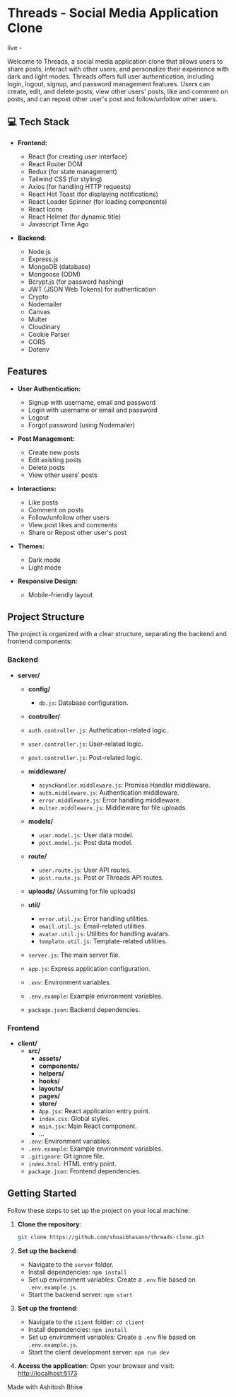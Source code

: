 # Threads - Social Media Application Clone
live - 

Welcome to Threads, a social media application clone that allows users to share posts, interact with other users, and personalize their experience with dark and light modes. Threads offers full user authentication, including login, logout, signup, and password management features. Users can create, edit, and delete posts, view other users' posts, like and comment on posts, and can repost other user's post and follow/unfollow other users.


## 💻 Tech Stack

- **Frontend:**
  - React (for creating user interface)
  - React Router DOM
  - Redux (for state management)
  - Tailwind CSS (for styling)
  - Axios (for handling HTTP requests)
  - React Hot Toast (for displaying notifications)
  - React Loader Spinner (for loading components)
  - React Icons
  - React Helmet (for dynamic title)
  - Javascript Time Ago


- **Backend:**
  - Node.js
  - Express.js
  - MongoDB (database)
  - Mongoose (ODM)
  - Bcrypt.js (for password hashing)
  - JWT (JSON Web Tokens) for authentication
  - Crypto
  - Nodemailer
  - Canvas
  - Multer
  - Cloudinary
  - Cookie Parser
  - CORS
  - Dotenv


## Features

- **User Authentication:**
  - Signup with username, email and password
  - Login with username or email and password
  - Logout
  - Forgot password (using Nodemailer)

- **Post Management:**
  - Create new posts
  - Edit existing posts
  - Delete posts
  - View other users' posts

- **Interactions:**
  - Like posts
  - Comment on posts
  - Follow/unfollow other users
  - View post likes and comments
  - Share or Repost other user's post

- **Themes:**
  - Dark mode
  - Light mode

- **Responsive Design:**
  - Mobile-friendly layout



## Project Structure

The project is organized with a clear structure, separating the backend and frontend components:



### Backend
- **server/**
  - **config/**
    - `db.js`: Database configuration.
  - **controller/**
   - `auth.controller.js`: Authetication-related logic.
    - `user.controller.js`: User-related logic.
    - `post.controller.js`: Post-related logic.

  - **middleware/**
     - `asyncHandler.middleware.js`: Promise Handler middleware.
    - `auth.middleware.js`: Authentication middleware.
    - `error.middleware.js`: Error handling middleware.
    - `multer.middleware.js`: Middleware for file uploads.
  - **models/**
    - `user.model.js`: User data model.
    - `post.model.js`: Post data model.

  - **route/**
    - `user.route.js`: User API routes.
    - `post.route.js`: Post or Threads API routes.

  - **uploads/**
    (Assuming for file uploads)

  - **util/**
    - `error.util.js`: Error handling utilities.
    - `email.util.js`: Email-related utilities.
    - `avatar.util.js`: Utilities for handling avatars.
    - `template.util.js`: Template-related utilities.
  - `server.js`: The main server file.
  - `app.js`: Express application configuration.
  - `.env`: Environment variables.
  - `.env.example`: Example environment variables.
  - `package.json`: Backend dependencies.

### Frontend
- **client/**
  - **src/**
    - **assets/**
    - **components/**
    - **helpers/**
    - **hooks/**
    - **layouts/**
    - **pages/**
    - **store/**
    - `App.jsx`: React application entry point.
    - `index.css`: Global styles.
    - `main.jsx`: Main React component.
    - ...
  - `.env`: Environment variables.
  - `.env.example`: Example environment variables.
  - `.gitignore`: Git ignore file.
  - `index.html`: HTML entry point.
  - `package.json`: Frontend dependencies.


## Getting Started

Follow these steps to set up the project on your local machine:

1. **Clone the repository**:
   ```bash
   git clone https://github.com/shoaibhasann/threads-clone.git
   ```

2. **Set up the backend**:
   - Navigate to the `server` folder.
   - Install dependencies: `npm install`
   - Set up environment variables: Create a `.env` file based on `.env.example.js`.
   - Start the backend server: `npm start`

3. **Set up the frontend**:
   - Navigate to the `client` folder: `cd client`
   - Install dependencies: `npm install`
   - Set up environment variables: Create a `.env` file based on `.env.example.js`.
   - Start the client development server: `npm run dev`

4. **Access the application**:
   Open your browser and visit: [http://localhost:5173](http://localhost:5173)

Made with Ashitosh Bhise

